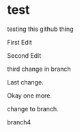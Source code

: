 # test
testing this github thing

First Edit

Second Edit

third change in branch

Last change.

Okay one more.

change to branch.


branch4
